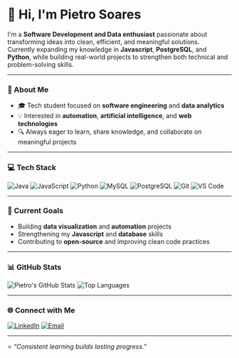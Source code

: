 # 👋 Hi, I'm Pietro Soares

I'm a **Software Development and Data enthusiast** passionate about transforming ideas into clean, efficient, and meaningful solutions.  
Currently expanding my knowledge in **Javascript**, **PostgreSQL**, and **Python**, while building real-world projects to strengthen both technical and problem-solving skills.

---

### 🧠 About Me
- 🎓 Tech student focused on **software engineering** and **data analytics**  
- 💡 Interested in **automation**, **artificial intelligence**, and **web technologies**  
- 🔍 Always eager to learn, share knowledge, and collaborate on meaningful projects  

---

### 💻 Tech Stack
![Java](https://img.shields.io/badge/Java-%23ED8B00.svg?style=for-the-badge&logo=openjdk&logoColor=white)
![JavaScript](https://img.shields.io/badge/JavaScript-%23F7DF1E.svg?style=for-the-badge&logo=javascript&logoColor=black)
![Python](https://img.shields.io/badge/Python-3776AB?style=for-the-badge&logo=python&logoColor=white)
![MySQL](https://img.shields.io/badge/MySQL-005C84?style=for-the-badge&logo=mysql&logoColor=white)
![PostgreSQL](https://img.shields.io/badge/PostgreSQL-316192?style=for-the-badge&logo=postgresql&logoColor=white)
![Git](https://img.shields.io/badge/Git-F05032?style=for-the-badge&logo=git&logoColor=white)
![VS Code](https://img.shields.io/badge/VS%20Code-0078D4?style=for-the-badge&logo=visual-studio-code&logoColor=white)

---

### 🚀 Current Goals
- Building **data visualization** and **automation** projects  
- Strengthening my **Javascript** and **database** skills  
- Contributing to **open-source** and improving clean code practices  

---

### 📊 GitHub Stats
![Pietro's GitHub Stats](https://github-readme-stats.vercel.app/api?username=pietrosoares&show_icons=true&theme=github_dark)
![Top Languages](https://github-readme-stats.vercel.app/api/top-langs/?username=pietrosoares&layout=compact&theme=github_dark)

---

### 🌐 Connect with Me
[![LinkedIn](https://img.shields.io/badge/LinkedIn-Pietro%20Soares-blue?style=for-the-badge&logo=linkedin)](https://www.linkedin.com/in/pietro-soares-578832286)
[![Email](https://img.shields.io/badge/Email-pietro.soares11%40outlook.com-red?style=for-the-badge&logo=microsoft-outlook&logoColor=white)](mailto:pietro.soares11@outlook.com)

---

⭐ _“Consistent learning builds lasting progress.”_
